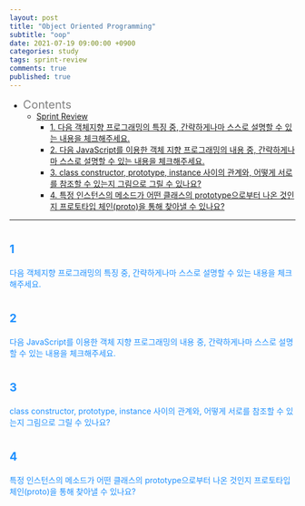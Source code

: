 ```yaml
---
layout: post
title: "Object Oriented Programming"
subtitle: "oop"
date: 2021-07-19 09:00:00 +0900
categories: study
tags: sprint-review
comments: true
published: true
---
```


- <span style="font-size:20px;color:gray">Contents</span>
  - [Sprint Review](#12)
    - [1. 다음 객체지향 프로그래밍의 특징 중, 간략하게나마 스스로 설명할 수 있는 내용을 체크해주세요.](#1)
    - [2. 다음 JavaScript를 이용한 객체 지향 프로그래밍의 내용 중, 간략하게나마 스스로 설명할 수 있는 내용을 체크해주세요.](#2)
    - [3. class constructor, prototype, instance 사이의 관계와, 어떻게 서로를 참조할 수 있는지 그림으로 그릴 수 있나요?](#3)
    - [4. 특정 인스턴스의 메소드가 어떤 클래스의 prototype으로부터 나온 것인지 프로토타입 체인(proto)을 통해 찾아낼 수 있나요?](#4)

---

# <span style="font-size:20px;color:DodgerBlue">1</span>

<span style="color:DodgerBlue">다음 객체지향 프로그래밍의 특징 중, 간략하게나마 스스로 설명할 수 있는 내용을 체크해주세요.</span>
<br>

# <span style="font-size:20px;color:DodgerBlue">2</span>

<span style="color:DodgerBlue">다음 JavaScript를 이용한 객체 지향 프로그래밍의 내용 중, 간략하게나마 스스로 설명할 수 있는 내용을 체크해주세요.</span>
<br>

# <span style="font-size:20px;color:DodgerBlue">3</span>

<span style="color:DodgerBlue">class constructor, prototype, instance 사이의 관계와, 어떻게 서로를 참조할 수 있는지 그림으로 그릴 수 있나요?</span>
<br>

# <span style="font-size:20px;color:DodgerBlue">4</span>

<span style="color:DodgerBlue">특정 인스턴스의 메소드가 어떤 클래스의 prototype으로부터 나온 것인지 프로토타입 체인(proto)을 통해 찾아낼 수 있나요?</span>
<br>
